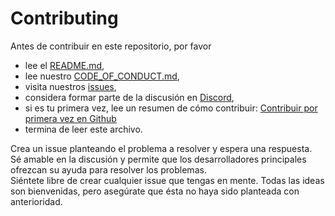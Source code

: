 # Contributing

Antes de contribuir en este repositorio, por favor
 * lee el [README.md](https://github.com/newlands-quest/repo/blob/main/README.md),
 * lee nuestro [CODE_OF_CONDUCT.md](https://github.com/newlands-quest/repo/blob/main/CODE_OF_CONDUCT.md),
 * visita nuestros [issues](https://github.com/newlands-quest/repo/issues),
 * considera formar parte de la discusión en [Discord](https://discord.gg/Zrwa9JdKAW),
 * si es tu primera vez, lee un resumen de cómo contribuir: [Contribuir por primera vez en Github](https://gist.github.com/newlands-quest/31e73d0573142d0573eb58d69a5158fd)
 * termina de leer este archivo. 

Crea un issue planteando el problema a resolver y espera una respuesta. </br>
Sé amable en la discusión y permite que los desarrolladores principales ofrezcan su ayuda para resolver los problemas.</br>
Siéntete libre de crear cualquier issue que tengas en mente. Todas las ideas son bienvenidas, pero asegúrate que ésta no haya sido planteada con anterioridad. 
